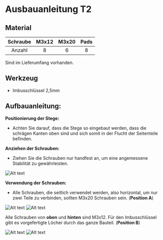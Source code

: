 # Ausbauanleitung T2 #
## Material ##


| Schraube | M3x12 | M3x20 | Pads | 
| :---:   | :---: | :---: | :---: |
| Anzahl  | 8 | 6  |  8 |

Sind im Lieferumfang vorhanden.

## Werkzeug ## 
- Imbusschlüssel 2,5mm 


## Aufbauanleitung: ##

**Positionierung der Stege:**
- Achten Sie darauf, dass die Stege so eingebaut werden, dass die schrägen Kanten oben sind und sich somit in der Flucht der Seitenteile befinden.

**Anziehen der Schrauben:**
- Ziehen Sie die Schrauben nur handfest an, um eine angemessene Stabilität zu gewährleisten.


![Alt text](pics/PXL_20240324_134848606_t.jpg?raw=true "Title")

**Verwendung der Schrauben:**
- Alle Schrauben, die seitlich verwendet werden, also horizontal, um nur zwei Teile zu verbinden, sollten M3x20 Schrauben sein. (**Position A**)


![Alt text](pics/PXL_20240324_134704943_t.jpg?raw=true "Title")
![Alt text](pics/PXL_20240324_134708719_t.jpg?raw=true "Title")

Alle Schrauben von **oben** und **hinten** sind M3x12. Für den Imbusschlüssel gibt es vorgefertigte Löcher durch das ganze Bauteil.  (**Position B**)

![Alt text](pics/PXL_20240324_134715616_t.jpg?raw=true "Title")
![Alt text](pics/PXL_20240324_134721901_t.jpg?raw=true "Title")

